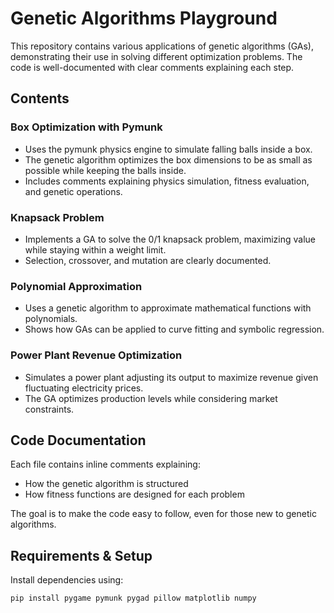 # Genetic Algorithms Playground

This repository contains various applications of genetic algorithms (GAs), demonstrating their use in solving different optimization problems. The code is well-documented with clear comments explaining each step.

## Contents

### Box Optimization with Pymunk
- Uses the pymunk physics engine to simulate falling balls inside a box.
- The genetic algorithm optimizes the box dimensions to be as small as possible while keeping the balls inside.
- Includes comments explaining physics simulation, fitness evaluation, and genetic operations.

### Knapsack Problem
- Implements a GA to solve the 0/1 knapsack problem, maximizing value while staying within a weight limit.
- Selection, crossover, and mutation are clearly documented.

### Polynomial Approximation
- Uses a genetic algorithm to approximate mathematical functions with polynomials.
- Shows how GAs can be applied to curve fitting and symbolic regression.

### Power Plant Revenue Optimization
- Simulates a power plant adjusting its output to maximize revenue given fluctuating electricity prices.
- The GA optimizes production levels while considering market constraints.

## Code Documentation

Each file contains inline comments explaining:
- How the genetic algorithm is structured
- How fitness functions are designed for each problem

The goal is to make the code easy to follow, even for those new to genetic algorithms.

## Requirements & Setup

Install dependencies using:

```bash
pip install pygame pymunk pygad pillow matplotlib numpy
